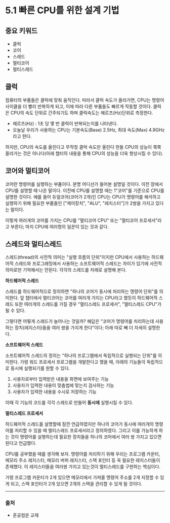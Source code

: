 # 5.1 빠른 CPU를 위한 설계 기법
## 중요 키워드
* 클럭
* 코어
* 스레드
* 멀티코어
* 멀티스레드

## 클럭
컴퓨터의 부품들은 클럭에 맞춰 움직인다. 따라서 클럭 속도가 올라가면, CPU는 명령어 사이클을 더 빨리 반복하게 되고, 이에 따라 다른 부품들도 빠르게 작동할 것이다. 클럭은 CPU의 속도 단위로 간주되기도 하며 클럭속도는 헤르츠(Hz)단위로 측정한다.
* 헤르츠(Hz) : 1초 당 몇 번 클럭이 반복되는지를 나타낸다.
* 오늘날 우리가 사용하는 CPU는 기본속도(Base) 2.5Hz, 최대 속도(Max) 4.9GHz라고 한다.

하지만, CPU의 속도를 올린다고 무작정 클럭 속도만 올린다 한들 CPU의 성능이 쭉쭉 올라가는 것은 아니다(아래 챕터의 내용을 통해 CPU의 성능을 더욱 향상시킬 수 있다).

## 코어와 멀티코어
코어란 명령어를 실행하는 부품이다. 분명 어디선가 들어본 설명일 것이다. 이전 장에서 CPU를 설명할 때 나온 말이다. 이전에 CPU를 설명할 때는 1"코어"를 기준으로 CPU를 설명한 것이다. 예를 들어 듀얼코어(코어가 2개)인 CPU는 CPU가 명령어를 해석하고 실행하기 위해 필요한 부품들인 ["제어장치", "ALU", "레지스터"]가 2쌍을 가지고 있다는 말이다.

이렇게 여러개의 코어를 가지는 CPU를 "멀티코어 CPU" 또는 "멀티코어 프로세서"라고 부른다; 마치 CPU에 여러명의 일꾼이 있는 것과 같다.

## 스레드와 멀티스레드
스레드(thread)의 사전적 의미는 "실행 흐름의 단위"이지만 CPU에서 사용하는 하드웨어적 스레드와 프로그래밍에서 사용하는 소프트웨어적 스레드는 차이가 있기에 사전적 의미로만 기억해서는 안된다. 각각의 스레드를 차례로 설명해 본다.

**하드웨어적 스레드**

스레드를 하드웨어적으로 정의하면 "하나의 코어가 동시에 처리하는 명령어 단위"를 의미한다. 앞 챕터에서 멀티코어는 코어를 여러개 가지는 CPU라고 했듯이 하드웨어적 스레드 또한 여러개의 스레드를 가질 경우 "멀티스레드 프로세서", "멀티스레드 CPU"가 될 수 있다. 

그렇다면 어떻게 스레드가 늘어나는 것일까? 해답은 "코어가 명령어를 처리하는데 사용하는 장치(레지스터)들을 여러 쌍을 가지게 한다"이다; 아래 따로 빼 더 자세히 설명한다.

**소프트웨어적 스레드**

소프트웨어적 스레드의 정의는 "하나의 프로그램에서 독립적으로 실행되는 단위"를 의미한다. 가령 워드 프로세서 프로그램을 개발한다고 했을 때, 아래의 기능들이 독립적으로 동시에 실행되기를 원할 수 있다.

1. 사용자로부터 입력받은 내용을 화면에 보여주는 기능
2. 사용자가 입력한 내용이 맞춤법에 맞는지 검사하는 기능
3. 사용자가 입력한 내용을 수시로 저장하는 기능

이때 각 기능의 코드를 각각 스레드로 만들어 **동시에** 실행시킬 수 있다.

**멀티스레드 프로세서**

하드웨어적 스레드를 설명할때 잠깐 언급하였지만 하나의 코어가 동시에 여러개의 명령어를 처리할 수 있을 때 멀티스레드 프로세서라고 정의하였다. 그리고 이를 가능하게 하는 것이 명령어를 실행하는데 필요한 장치들을 하나의 코어에서 여러 쌍 가지고 있으면 된다고 언급했다. 

CPU를 공부했을 때를 생각해 보자. 명령어를 처리하기 위해 우리는 프로그램 카운터, 메모리 주소 레지스터, 메모리 버퍼 레지스터, 스택 포인터 등 꼭 필요한 레지스터들이 존재했다. 이 레지스터들을 여러쌍 가지고 있는것이 멀티스레드를 구현하는 핵심이다. 

가령 프로그램 카운터가 2개 있으면 메모리에서 가져올 명령어 주소를 2개 지정할 수 있게 되고, 스택 포인터가 2개 있으면 2개의 스택을 관리할 수 있게 될 것이다. 

----------------------
### 출처
* 혼공컴운 교재